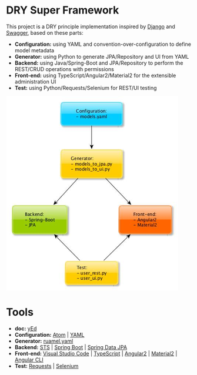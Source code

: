 # DRY Super Framework

This project is a DRY principle implementation inspired by [Django](https://www.djangoproject.com/)
and [Swagger](https://swagger.io/), based on these parts:

* **Configuration:** using YAML and convention-over-configuration to define model metadata
* **Generator:** using Python to generate JPA/Repository and UI from YAML
* **Backend:** using Java/Spring-Boot and JPA/Repository to perform the REST/CRUD operations with permissions
* **Front-end:** using TypeScript/Angular2/Material2 for the extensible administration UI
* **Test:** using Python/Requests/Selenium for REST/UI testing

![overview](doc/schemas/overview.jpg)

# Tools
* **doc:**
[yEd](https://www.yworks.com/products/yed)
* **Configuration:**
[Atom](https://atom.io/) |
[YAML](http://www.yaml.org/)
* **Generator:**
[ruamel.yaml](http://yaml.readthedocs.io/)
* **Backend:**
[STS](https://spring.io/tools/sts) |
[Spring Boot](http://docs.spring.io/spring-boot/docs/current/reference/htmlsingle/) |
[Spring Data JPA](https://docs.spring.io/spring-data/jpa/docs/current/reference/html/)
* **Front-end:**
[Visual Studio Code](https://code.visualstudio.com/) |
[TypeScript](https://www.typescriptlang.org/) |
[Angular2](https://angular.io/) |
[Material2](https://material.angular.io/) |
[Angular CLI](https://cli.angular.io/)
* **Test:**
[Requests](http://docs.python-requests.org/) |
[Selenium](http://selenium-python.readthedocs.io/)
